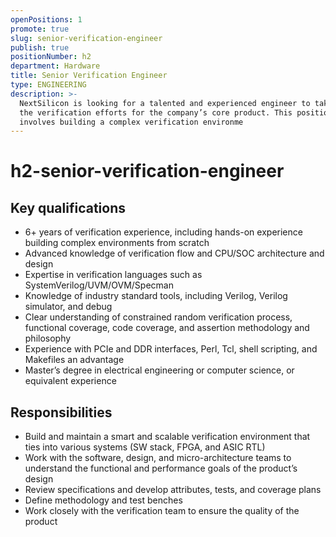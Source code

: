 ```yaml
---
openPositions: 1
promote: true
slug: senior-verification-engineer
publish: true
positionNumber: h2
department: Hardware
title: Senior Verification Engineer
type: ENGINEERING
description: >-
  NextSilicon is looking for a talented and experienced engineer to take part in
  the verification efforts for the company’s core product. This position
  involves building a complex verification environme
---
```


# h2-senior-verification-engineer

## Key qualifications

* 6+ years of verification experience, including hands-on experience building complex environments from scratch
* Advanced knowledge of verification flow and CPU/SOC architecture and design
* Expertise in verification languages such as SystemVerilog/UVM/OVM/Specman
* Knowledge of industry standard tools, including Verilog, Verilog simulator, and debug
* Clear understanding of constrained random verification process, functional coverage, code coverage, and assertion methodology and philosophy
* Experience with PCIe and DDR interfaces, Perl, Tcl, shell scripting, and Makefiles an advantage
* Master’s degree in electrical engineering or computer science, or equivalent experience

## Responsibilities

* Build and maintain a smart and scalable verification environment that ties into various systems \(SW stack, FPGA, and ASIC RTL\)
* Work with the software, design, and micro-architecture teams to understand the functional and performance goals of the product’s design
* Review specifications and develop attributes, tests, and coverage plans
* Define methodology and test benches
* Work closely with the verification team to ensure the quality of the product

